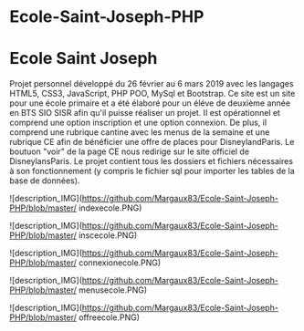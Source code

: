 # Ecole-Saint-Joseph-PHP
# Ecole Saint Joseph

Projet personnel développé du 26 février au 6 mars 2019 avec les langages HTML5, CSS3, JavaScript, PHP POO, MySql et Bootstrap. 
Ce site est un site pour une école primaire et a été élaboré pour un éléve de deuxième année en BTS SIO SISR afin qu'il puisse réaliser un projet. Il est opérationnel et comprend une option inscription et une option connexion.
De plus, il comprend une rubrique cantine avec les menus de la semaine et une rubrique CE afin de bénéficier une offre de places pour DisneylandParis. 
Le boutuon "voir" de la page CE nous redirige sur le site officiel de DisneylansParis.
Le projet contient tous les dossiers et fichiers nécessaires à son fonctionnement (y compris le fichier sql pour importer les tables de la base de données). 
 

![description_IMG](https://github.com/Margaux83/Ecole-Saint-Joseph-PHP/blob/master/ indexecole.PNG) 

![description_IMG](https://github.com/Margaux83/Ecole-Saint-Joseph-PHP/blob/master/ inscecole.PNG) 

![description_IMG](https://github.com/Margaux83/Ecole-Saint-Joseph-PHP/blob/master/ connexionecole.PNG) 

![description_IMG](https://github.com/Margaux83/Ecole-Saint-Joseph-PHP/blob/master/ menusecole.PNG) 

![description_IMG](https://github.com/Margaux83/Ecole-Saint-Joseph-PHP/blob/master/ offreecole.PNG) 
